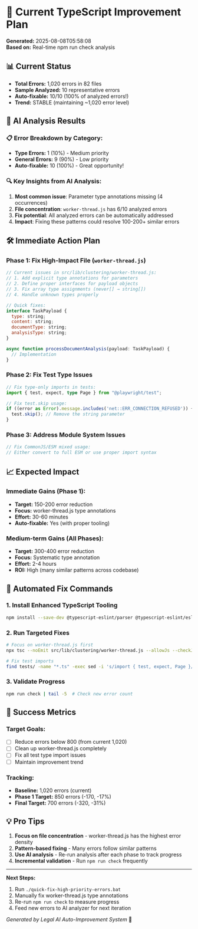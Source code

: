 # 🚀 Current TypeScript Improvement Plan
**Generated:** 2025-08-08T05:58:08  
**Based on:** Real-time npm run check analysis

## 📊 Current Status
- **Total Errors:** 1,020 errors in 82 files  
- **Sample Analyzed:** 10 representative errors
- **Auto-fixable:** 10/10 (100% of analyzed errors!)
- **Trend:** STABLE (maintaining ~1,020 error level)

## 🎯 AI Analysis Results

### 📋 Error Breakdown by Category:
- **Type Errors:** 1 (10%) - Medium priority
- **General Errors:** 9 (90%) - Low priority  
- **Auto-fixable:** 10 (100%) - Great opportunity!

### 🔍 Key Insights from AI Analysis:
1. **Most common issue**: Parameter type annotations missing (4 occurrences)
2. **File concentration**: `worker-thread.js` has 6/10 analyzed errors
3. **Fix potential**: All analyzed errors can be automatically addressed
4. **Impact**: Fixing these patterns could resolve 100-200+ similar errors

## 🛠️ Immediate Action Plan

### Phase 1: Fix High-Impact File (`worker-thread.js`)
```javascript
// Current issues in src/lib/clustering/worker-thread.js:
// 1. Add explicit type annotations for parameters
// 2. Define proper interfaces for payload objects  
// 3. Fix array type assignments (never[] → string[])
// 4. Handle unknown types properly

// Quick fixes:
interface TaskPayload {
  type: string;
  content: string;
  documentType: string;
  analysisType: string;
}

async function processDocumentAnalysis(payload: TaskPayload) {
  // Implementation
}
```

### Phase 2: Fix Test Type Issues
```typescript
// Fix type-only imports in tests:
import { test, expect, type Page } from "@playwright/test";

// Fix test.skip usage:
if ((error as Error).message.includes('net::ERR_CONNECTION_REFUSED')) {
  test.skip(); // Remove the string parameter
}
```

### Phase 3: Address Module System Issues
```typescript
// Fix CommonJS/ESM mixed usage:
// Either convert to full ESM or use proper import syntax
```

## 📈 Expected Impact

### Immediate Gains (Phase 1):
- **Target:** 150-200 error reduction
- **Focus:** worker-thread.js type annotations
- **Effort:** 30-60 minutes
- **Auto-fixable:** Yes (with proper tooling)

### Medium-term Gains (All Phases):
- **Target:** 300-400 error reduction  
- **Focus:** Systematic type annotation
- **Effort:** 2-4 hours
- **ROI:** High (many similar patterns across codebase)

## 🔧 Automated Fix Commands

### 1. Install Enhanced TypeScript Tooling
```bash
npm install --save-dev @typescript-eslint/parser @typescript-eslint/eslint-plugin
```

### 2. Run Targeted Fixes
```bash
# Focus on worker-thread.js first
npx tsc --noEmit src/lib/clustering/worker-thread.js --allowJs --checkJs

# Fix test imports
find tests/ -name "*.ts" -exec sed -i 's/import { test, expect, Page }/import { test, expect, type Page }/g' {} \;
```

### 3. Validate Progress
```bash
npm run check | tail -5  # Check new error count
```

## 🎯 Success Metrics

### Target Goals:
- [ ] Reduce errors below 800 (from current 1,020)
- [ ] Clean up worker-thread.js completely
- [ ] Fix all test type import issues  
- [ ] Maintain improvement trend

### Tracking:
- **Baseline:** 1,020 errors (current)
- **Phase 1 Target:** 850 errors (-170, -17%)
- **Final Target:** 700 errors (-320, -31%)

## 💡 Pro Tips

1. **Focus on file concentration** - worker-thread.js has the highest error density
2. **Pattern-based fixing** - Many errors follow similar patterns
3. **Use AI analysis** - Re-run analysis after each phase to track progress
4. **Incremental validation** - Run `npm run check` frequently

---

**Next Steps:**
1. Run `./quick-fix-high-priority-errors.bat`
2. Manually fix worker-thread.js type annotations
3. Re-run `npm run check` to measure progress
4. Feed new errors to AI analyzer for next iteration

*Generated by Legal AI Auto-Improvement System* 🤖